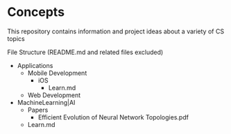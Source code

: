 # Concepts

This repository contains information and project ideas about a variety of CS topics

File Structure (README.md and related files excluded)
<!-- Folders denoted by -, Folders denoted by *. -->
- Applications
  - Mobile Development
    - iOS
      * Learn.md
  - Web Development
- MachineLearning|AI
  - Papers
    * Efficient Evolution of Neural Network Topologies.pdf
  * Learn.md
